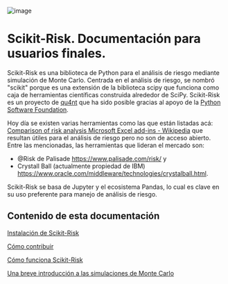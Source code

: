 ![image](https://user-images.githubusercontent.com/221018/189548519-f30dff6c-74f4-4b50-943d-c411084b3a4e.png)

# Scikit-Risk. Documentación para usuarios finales.

Scikit-Risk es una biblioteca de Python para el análisis de riesgo mediante simulación de Monte Carlo. Centrada en el análisis de riesgo, se nombró "scikit" porque es una extensión de la biblioteca scipy que funciona como caja de herramientas científicas construida alrededor de SciPy. Scikit-Risk es un proyecto de [qu4nt](http://qu4nt.com) que ha sido posible gracias al apoyo de la [Python Software Foundation](http://psf.org).

Hoy día se existen varias herramientas como las que están listadas acá: [Comparison of risk analysis Microsoft Excel add-ins - Wikipedia](https://en.wikipedia.org/wiki/Comparison_of_risk_analysis_Microsoft_Excel_add-ins) que resultan útiles para el análisis de riesgo pero no son de acceso abierto. Entre las mencionadas, las herramientas que lideran el mercado son:

- @Risk de Palisade https://www.palisade.com/risk/ y
- Crystall Ball (actualmente propiedad de IBM) https://www.oracle.com/middleware/technologies/crystalball.html.

Scikit-Risk se basa de Jupyter y el ecosistema Pandas, lo cual es clave en su uso preferente para manejo de análisis de riesgo.

## Contenido de esta documentación

[Instalación de Scikit-Risk](instalacion.md)

[Cómo contribuir](contribuir.md)

[Cómo funciona Scikit-Risk](funcionamiento.md)

[Una breve introducción a las simulaciones de Monte Carlo](montecarlo.md)
